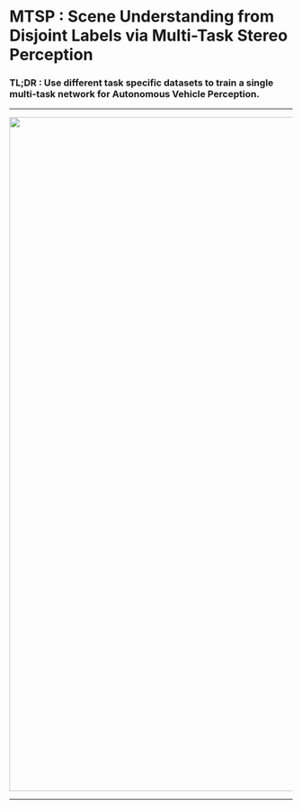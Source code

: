 # MTSP : Scene Understanding from Disjoint Labels via Multi-Task Stereo Perception

### TL;DR : Use different task specific datasets to train a single multi-task network for Autonomous Vehicle Perception.


<hr />

<p align="center">
  <img src="assets/demo.gif" alt="example input output gif" width="1200" />
</p>


<hr />

